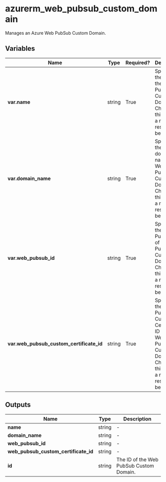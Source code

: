 # azurerm_web_pubsub_custom_domain

Manages an Azure Web PubSub Custom Domain.

## Variables

| Name | Type | Required? |  Description |
| ---- | ---- | --------- |  ----------- |
| **var.name** | string | True | Specifies the name of the Web PubSub Custom Domain. Changing this forces a new resource to be created. | 
| **var.domain_name** | string | True | Specifies the custom domain name of the Web PubSub Custom Domain. Changing this forces a new resource to be created. | 
| **var.web_pubsub_id** | string | True | Specifies the Web PubSub ID of the Web PubSub Custom Domain. Changing this forces a new resource to be created. | 
| **var.web_pubsub_custom_certificate_id** | string | True | Specifies the Web PubSub Custom Certificate ID of the Web PubSub Custom Domain. Changing this forces a new resource to be created. | 



## Outputs

| Name | Type | Description |
| ---- | ---- | --------- | 
| **name** | string  | - | 
| **domain_name** | string  | - | 
| **web_pubsub_id** | string  | - | 
| **web_pubsub_custom_certificate_id** | string  | - | 
| **id** | string  | The ID of the Web PubSub Custom Domain. | 